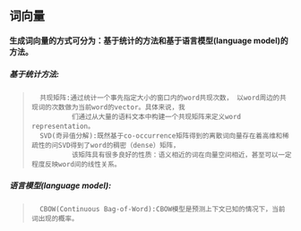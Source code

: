 ## 词向量
#### 生成词向量的方式可分为：基于统计的方法和基于语言模型(language model)的方法。    
##### 基于统计方法:   
>       共现矩阵:通过统计一个事先指定大小的窗口内的word共现次数， 以word周边的共现词的次数做为当前word的vector。具体来说，我
>               们通过从大量的语料文本中构建一个共现矩阵来定义word representation。 	
>       SVD(奇异值分解):既然基于co-occurrence矩阵得到的离散词向量存在着高维和稀疏性的问SVD得到了word的稠密（dense）矩阵，
>               该矩阵具有很多良好的性质：语义相近的词在向量空间相近，甚至可以一定程度反映word间的线性关系。 
##### 语言模型(language model):
>       CBOW(Continuous Bag-of-Word):CBOW模型是预测上下文已知的情况下，当前词出现的概率。   